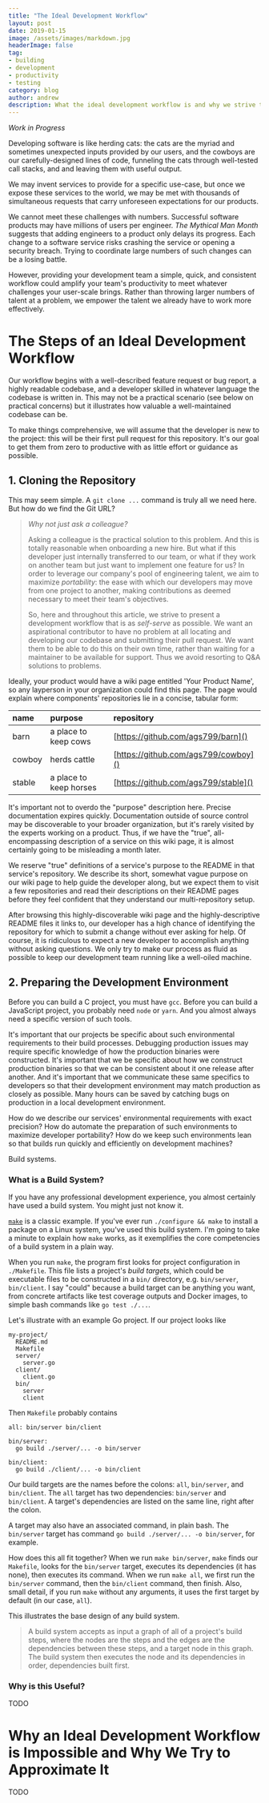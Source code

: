 ```yaml
---
title: "The Ideal Development Workflow"
layout: post
date: 2019-01-15
image: /assets/images/markdown.jpg
headerImage: false
tag:
- building
- development
- productivity
- testing
category: blog
author: andrew
description: What the ideal development workflow is and why we strive to approximate it.
---
```


*Work in Progress*

Developing software is like herding cats: the cats are the myriad and sometimes unexpected inputs provided by our users,
and the cowboys are our carefully-designed lines of code, funneling the cats through well-tested call stacks, and
and leaving them with useful output.

We may invent services to provide for a specific use-case, but once we expose these services to the world, we may be
met with thousands of simultaneous requests that carry unforeseen expectations for our products.

We cannot meet these challenges with numbers. Successful software products may have millions of users per engineer.
*The Mythical Man Month* suggests that adding engineers to a product only delays its progress. Each change to a software
service risks crashing the service or opening a security breach. Trying to coordinate large numbers of such changes can
be a losing battle.

However, providing your development team a simple, quick, and consistent workflow could amplify your team's
productivity to meet whatever challenges your user-scale brings. Rather than throwing larger numbers of talent at a
problem, we empower the talent we already have to work more effectively.

# The Steps of an Ideal Development Workflow

Our workflow begins with a well-described feature request or bug report, a highly readable codebase, and a developer
skilled in whatever language the codebase is written in. This may not be a practical scenario (see below on practical
concerns) but it illustrates how valuable a well-maintained codebase can be.

To make things comprehensive, we will assume that the developer is new to the project: this will be their first pull
request for this repository. It's our goal to get them from zero to productive with as little effort or guidance as
possible.

## 1. Cloning the Repository

This may seem simple. A `git clone ...` command is truly all we need here. But how do we find the Git URL?

> *Why not just ask a colleague?*
>
> Asking a colleague is the practical solution to this problem. And this is totally reasonable when onboarding a new
> hire. But what if this developer just internally transferred to our team, or what if they work on another team but
> just want to implement one feature for us? In order to leverage our company's pool of engineering talent, we aim to
> maximize *portability*: the ease with which our developers may move from one project to another, making contributions
> as deemed necessary to meet their team's objectives.
>
> So, here and throughout this article, we strive to present a development workflow that is as *self-serve* as possible.
> We want an aspirational contributor to have no problem at all locating and developing our codebase and submitting
> their pull request. We want them to be able to do this on their own time, rather than waiting for a maintainer to be
> available for support. Thus we avoid resorting to Q&A solutions to problems.

Ideally, your product would have a wiki page entitled 'Your Product Name', so any layperson in your organization
could find this page. The page would explain where components' repositories lie in a concise, tabular form:

| name   | purpose                | repository                           |
|:-------|:-----------------------|:-------------------------------------|
| barn   | a place to keep cows   | [https://github.com/ags799/barn]()   |
| cowboy | herds cattle           | [https://github.com/ags799/cowboy]() |
| stable | a place to keep horses | [https://github.com/ags799/stable]() |

It's important not to overdo the "purpose" description here. Precise documentation expires quickly. Documentation
outside of source control may be discoverable to your broader organization, but it's rarely visited by the experts
working on a product. Thus, if we have the "true", all-encompassing description of a service on this wiki page, it is
almost certainly going to be misleading a month later.

We reserve "true" definitions of a service's purpose to the README in that service's repository. We describe its short,
somewhat vague purpose on our wiki page to help guide the developer along, but we expect them to visit a few
repositories and read their descriptions on their README pages before they feel confident that they understand our
multi-repository setup.

After browsing this highly-discoverable wiki page and the highly-descriptive README files it links to, our developer
has a high chance of identifying the repository for which to submit a change without ever asking for help. Of course,
it is ridiculous to expect a new developer to accomplish anything without asking questions. We only try to make our
process as fluid as possible to keep our development team running like a well-oiled machine.

## 2. Preparing the Development Environment

Before you can build a C project, you must have `gcc`. Before you can build a JavaScript project, you probably need
`node` or `yarn`. And you almost always need a specific version of such tools.

It's important that our projects be specific about such environmental requirements to their build processes. Debugging
production issues may require specific knowledge of how the production binaries were constructed. It's important that
we be specific about how we construct production binaries so that we can be consistent about it one release after
another. And it's important that we communicate these same specifics to developers so that their development
environment may match production as closely as possible. Many hours can be saved by catching bugs on production in a
local development environment.

How do we describe our services' environmental requirements with exact precision? How do automate the preparation of
such environments to maximize developer portability? How do we keep such environments lean so that builds run quickly
and efficiently on development machines?

Build systems.

### What is a Build System?

If you have any professional development experience, you almost certainly have used a build system. You might just not
know it.

[`make`](https://www.gnu.org/software/make/) is a classic example. If you've ever run `./configure && make` to install
a package on a Linux system, you've used this build system. I'm going to take a minute to explain how `make` works, as
it exemplifies the core competencies of a build system in a plain way.

When you run `make`, the program first looks for project configuration in `./Makefile`. This file lists a project's
*build targets*, which could be executable files to be constructed in a `bin/` directory, e.g. `bin/server`,
`bin/client`. I say "could" because a build target can be anything you want, from concrete artifacts like test coverage
outputs and Docker images, to simple bash commands like `go test ./...`.

Let's illustrate with an example Go project. If our project looks like
```
my-project/
  README.md
  Makefile
  server/
    server.go
  client/
    client.go
  bin/
    server
    client
```

Then `Makefile` probably contains
```
all: bin/server bin/client

bin/server:
  go build ./server/... -o bin/server

bin/client:
  go build ./client/... -o bin/client
```

Our build targets are the names before the colons: `all`, `bin/server`, and `bin/client`. The `all` target has two
dependencies: `bin/server` and `bin/client`. A target's dependencies are listed on the same line, right after the
colon.

A target may also have an associated command, in plain bash. The `bin/server` target has command
`go build ./server/... -o bin/server`, for example.

How does this all fit together? When we run `make bin/server`, `make` finds our `Makefile`, looks for the `bin/server`
target, executes its dependencies (it has none), then executes its command. When we run `make all`, we first run the
`bin/server` command, then the `bin/client` command, then finish. Also, small detail, if you run `make` without any
arguments, it uses the first target by default (in our case, `all`).

This illustrates the base design of any build system.

> A build system accepts as input a graph of all of a project's build steps, where the nodes are the steps and the
> edges are the dependencies between these steps, and a target node in this graph. The build system then executes the
> node and its dependencies in order, dependencies built first.

### Why is this Useful?

TODO

# Why an Ideal Development Workflow is Impossible and Why We Try to Approximate It

TODO
